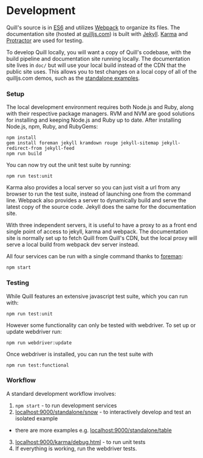 # Development

Quill's source is in [ES6](http://www.ecma-international.org/ecma-262/6.0/index.html) and utilizes [Webpack](https://webpack.github.io/) to organize its files. The documentation site (hosted at [quilljs.com](https://quilljs.com/)) is built with [Jekyll](http://jekyllrb.com/). [Karma](https://karma-runner.github.io/) and [Protractor](https://angular.github.io/protractor/) are used for testing.

To develop Quill locally, you will want a copy of Quill's codebase, with the build pipeline and documentation site running locally. The documentation site lives in `doc/` but will use your local build instead of the CDN that the public site uses. This allows you to test changes on a local copy of all of the quilljs.com demos, such as the [standalone examples](https://github.com/quilljs/quill/docs/docs/standalone).


### Setup

The local development environment requires both Node.js and Ruby, along with their respective package managers. RVM and NVM are good solutions for installing and keeping Node.js and Ruby up to date. After installing Node.js, npm, Ruby, and RubyGems:

    npm install
    gem install foreman jekyll kramdown rouge jekyll-sitemap jekyll-redirect-from jekyll-feed
    npm run build

You can now try out the unit test suite by running:

    npm run test:unit

Karma also provides a local server so you can just visit a url from any browser to run the test suite, instead of launching one from the command line. Webpack also provides a server to dynamically build and serve the latest copy of the source code. Jekyll does the same for the documentation site.

With three independent servers, it is useful to have a proxy to as a front end single point of access to jekyll, karma and webpack. The documentation site is normally set up to fetch Quill from Quill's CDN, but the local proxy will serve a local build from webpack dev server instead.

All four services can be run with a single command thanks to [foreman](http://ddollar.github.io/foreman/):

    npm start


### Testing

While Quill features an extensive javascript test suite, which you can run with:

    npm run test:unit

However some functionality can only be tested with webdriver. To set up or update webdriver run:

    npm run webdriver:update

Once webdriver is installed, you can run the test suite with

    npm run test:functional


### Workflow

A standard development workflow involves:

1. `npm start` - to run development services
2. [localhost:9000/standalone/snow](http://localhost:9000/standalone/snow/) - to interactively develop and test an isolated example
  - there are more examples e.g. [localhost:9000/standalone/table](http://localhost:9000/standalone/table/)
3. [localhost:9000/karma/debug.html](http://localhost:9000/karma/debug.html) - to run unit tests
4. If everything is working, run the webdriver tests.
